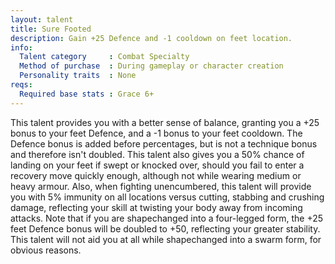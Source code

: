 ```yaml
---
layout: talent
title: Sure Footed
description: Gain +25 Defence and -1 cooldown on feet location.
info:
  Talent category     : Combat Specialty
  Method of purchase  : During gameplay or character creation
  Personality traits  : None
reqs:
  Required base stats : Grace 6+
---
```


This talent provides you with a better sense of balance, granting you a +25
bonus to your feet Defence, and a -1 bonus to your feet cooldown.  The Defence
bonus is added before percentages, but is not a technique bonus and therefore
isn't doubled.  This talent also gives you a 50% chance of landing on your feet
if swept or knocked over, should you fail to enter a recovery move quickly
enough, although not while wearing medium or heavy armour.  Also, when fighting
unencumbered, this talent will provide you with 5% immunity on all locations
versus cutting, stabbing and crushing damage, reflecting your skill at twisting
your body away from incoming attacks.  Note that if you are shapechanged into a
four-legged form, the +25 feet Defence bonus will be doubled to +50, reflecting
your greater stability.  This talent will not aid you at all while shapechanged
into a swarm form, for obvious reasons.
